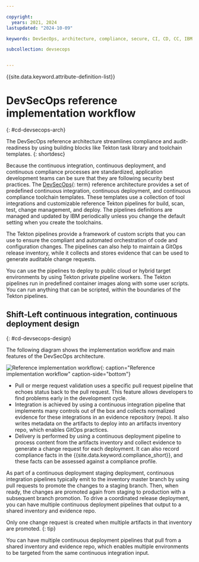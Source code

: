 ```yaml
---

copyright:
  years: 2021, 2024
lastupdated: "2024-10-09"

keywords: DevSecOps, architecture, compliance, secure, CI, CD, CC, IBM Cloud

subcollection: devsecops


---
```


{{site.data.keyword.attribute-definition-list}}

# DevSecOps reference implementation workflow
{: #cd-devsecops-arch}

The DevSecOps reference architecture streamlines compliance and audit-readiness by using building blocks like Tekton task library and toolchain templates.
{: shortdesc}

Because the continuous integration, continuous deployment, and continuous compliance processes are standardized, application development teams can be sure that they are following security best practices. The [DevSecOps](#x9892260){: term} reference architecture provides a set of predefined continuous integration, continuous deployment, and continuous compliance toolchain templates. These templates use a collection of tool integrations and customizable reference Tekton pipelines for build, scan, test, change management, and deploy. The pipelines definitions are managed and updated by IBM periodically unless you change the default setting when you create the toolchains.

The Tekton pipelines provide a framework of custom scripts that you can use to ensure the compliant and automated orchestration of code and configuration changes. The pipelines can also help to maintain a GitOps release inventory, while it collects and stores evidence that can be used to generate auditable change requests.

You can use the pipelines to deploy to public cloud or hybrid target environments by using Tekton private pipeline workers. The Tekton pipelines run in predefined container images along with some user scripts. You can run anything that can be scripted, within the boundaries of the Tekton pipelines.

## Shift-Left continuous integration, continuous deployment design
{: #cd-devsecops-design}

The following diagram shows the implementation workflow and main features of the DevSecOps architecture.

![Reference implementation workflow](images/cm-arch.png "Reference implementation workflow"){: caption="Reference implementation workflow" caption-side="bottom"}

* Pull or merge request validation uses a specific pull request pipeline that echoes status back to the pull request. This feature allows developers to find problems early in the development cycle.
* Integration is achieved by using a continuous integration pipeline that implements many controls out of the box and collects normalized evidence for these integrations in an evidence repository (repo). It also writes metadata on the artifacts to deploy into an artifacts inventory repo, which enables GitOps practices.
* Delivery is performed by using a continuous deployment pipeline to process content from the artifacts inventory and collect evidence to generate a change request for each deployment. It can also record compliance facts in the {{site.data.keyword.compliance_short}}, and these facts can be assessed against a compliance profile.

As part of a continuous deployment staging deployment, continuous integration pipelines typically emit to the inventory master branch by using pull requests to promote the changes to a staging branch. Then, when ready, the changes are promoted again from staging to production with a subsequent branch promotion. To drive a coordinated release deployment, you can have multiple continuous deployment pipelines that output to a shared inventory and evidence repo.

Only one change request is created when multiple artifacts in that inventory are promoted.
{: tip}

You can have multiple continuous deployment pipelines that pull from a shared inventory and evidence repo, which enables multiple environments to be targeted from the same continuous integration input.

